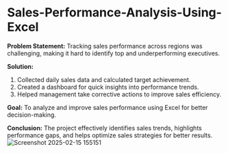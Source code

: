 # Sales-Performance-Analysis-Using-Excel

**Problem Statement:**
Tracking sales performance across regions was challenging, making it hard to identify top and underperforming executives.

**Solution:**
1. Collected daily sales data and calculated target achievement.
2. Created a dashboard for quick insights into performance trends.
3. Helped management take corrective actions to improve sales efficiency.

**Goal:**
To analyze and improve sales performance using Excel for better decision-making.

**Conclusion:**
The project effectively identifies sales trends, highlights performance gaps, and helps optimize sales strategies for better results.
![Screenshot 2025-02-15 155151](https://github.com/user-attachments/assets/61522bc2-7c1a-4d28-9ac7-d75b91f82932)
